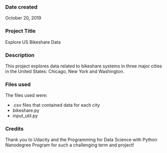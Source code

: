 ### Date created
October 20, 2019

### Project Title
Explore US Bikeshare Data

### Description
This project explores data related to bikeshare systems in three major cities in the United States: Chicago, New York and Washington.

### Files used
The files used were:
* .csv files that contained data for each city
* bikeshare.py
* input_util.py

### Credits
Thank you to Udacity and the Programming for Data Science with Python Nanodegree Program for such a challenging term and project!

